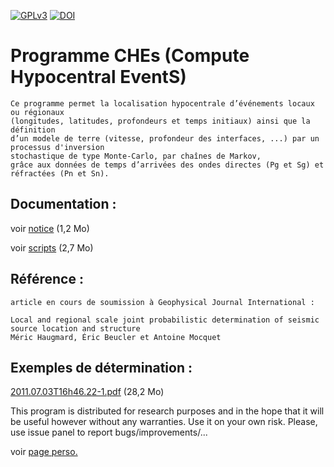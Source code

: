 <!-- markdown stackedit -->
[![GPLv3](https://www.gnu.org/graphics/gplv3-127x51.png)](https://www.gnu.org/licenses/gpl.html)
[![DOI](https://zenodo.org/badge/23700/HaugmardMeric/CHEs.svg)](https://zenodo.org/badge/latestdoi/23700/HaugmardMeric/CHEs)


# Programme CHEs (Compute Hypocentral EventS)



    Ce programme permet la localisation hypocentrale d’événements locaux ou régionaux 
    (longitudes, latitudes, profondeurs et temps initiaux) ainsi que la définition 
    d’un modele de terre (vitesse, profondeur des interfaces, ...) par un processus d'inversion 
    stochastique de type Monte-Carlo, par chaînes de Markov, 
    grâce aux données de temps d’arrivées des ondes directes (Pg et Sg) et réfractées (Pn et Sn).
 
 
## Documentation :
 
voir [notice](https://github.com/HaugmardMeric/CHEs/blob/master/DOC/notice.pdf) (1,2 Mo)

voir [scripts](https://github.com/HaugmardMeric/CHEs/blob/master/DOC/EDITscripts.pdf) (2,7 Mo)

## Référence :

    article en cours de soumission à Geophysical Journal International :
    
    Local and regional scale joint probabilistic determination of seismic source location and structure
    Méric Haugmard, Éric Beucler et Antoine Mocquet


## Exemples de détermination :

[2011.07.03T16h46.22-1.pdf](https://github.com/HaugmardMeric/CHEs/blob/master/DOC/2011.07.03T16h46.22-1.pdf) (28,2 Mo)



 This program is distributed for research purposes and in the hope that it will be useful however without any warranties. Use it on your own risk. Please, use issue panel to report bugs/improvements/...    
 
 
voir [page perso.](http://www.sciences.univ-nantes.fr/lpgnantes/index.php?option=com_content&view=article&id=901:meric-haugmard&catid=29:pages-personnelles&Itemid=165&lang=fr) 